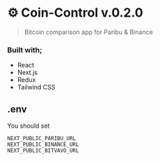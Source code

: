 # :gear: Coin-Control v.0.2.0

> Bitcoin comparison app for Paribu & Binance

### Built with;

- React
- Next.js
- Redux
- Tailwind CSS

## .env
You should set
```
NEXT_PUBLIC_PARIBU_URL
NEXT_PUBLIC_BINANCE_URL
NEXT_PUBLIC_BITVAVO_URL
```
